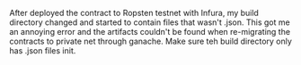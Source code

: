 After deployed the contract to Ropsten testnet with Infura, my build directory changed and started to contain files that wasn't .json. This got me an annoying error and the artifacts couldn't be found when re-migrating the contracts to private net through ganache. Make sure teh build directory only has .json files init.
